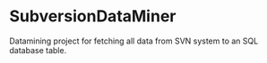 # SubversionDataMiner
Datamining project for fetching all data from SVN system to an SQL database table.
